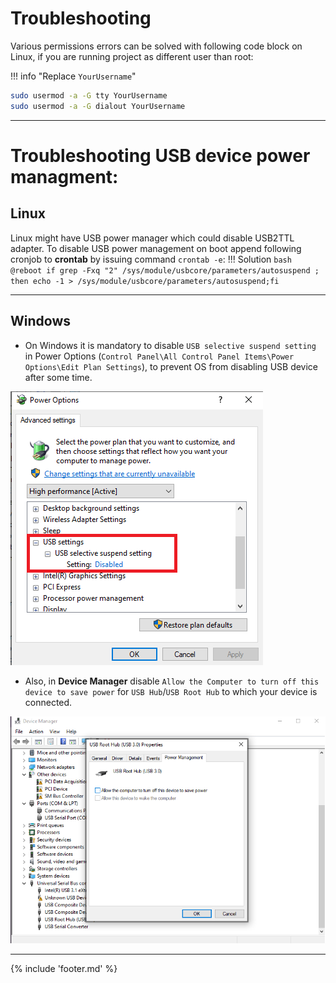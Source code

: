 ﻿---
hide:
  - toc
---
# Troubleshooting

Various permissions errors can be solved with following code block on Linux, if you are running project as different user than root:

!!! info "Replace `YourUsername`" 

```bash
sudo usermod -a -G tty YourUsername
sudo usermod -a -G dialout YourUsername
```
___

# Troubleshooting USB device power managment:

## Linux

Linux might have USB power manager which could disable USB2TTL adapter. To disable USB power management on boot append following cronjob to **crontab** by issuing command `crontab -e`:
!!! Solution
    ```bash
    @reboot if grep -Fxq "2" /sys/module/usbcore/parameters/autosuspend ; then echo -1 > /sys/module/usbcore/parameters/autosuspend;fi
    ```
___

## Windows

- On Windows it is mandatory to disable `USB selective suspend setting` in Power Options (`Control Panel\All Control Panel Items\Power Options\Edit Plan Settings`), to prevent OS from disabling USB device after some time.

![](files/WinUSBPower.png)

- Also, in **Device Manager** disable `Allow the Computer to turn off this device to save power` for `USB Hub`/`USB Root Hub` to which your device is connected.

![](files/DeviceManagerUSBPower.png)
___

{% include 'footer.md' %}